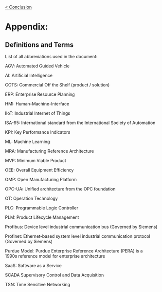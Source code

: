 [< Conclusion](./08_Conclusion.md)

# Appendix:

## Definitions and Terms

List of all abbreviations used in the document:

AGV: Automated Guided Vehicle

AI: Artificial Intelligence

COTS: Commercial Off the Shelf (product / solution)

ERP: Enterprise Resource Planning

HMI: Human-Machine-Interface

IIoT: Industrial Internet of Things

ISA-95: International standard from the International Society of
Automation

KPI: Key Performance Indicators

ML: Machine Learning

MRA: Manufacturing Reference Architecture

MVP: Minimum Viable Product

OEE: Overall Equipment Efficiency

OMP: Open Manufacturing Platform

OPC-UA: Unified architecture from the OPC foundation

OT: Operation Technology

PLC: Programmable Logic Controller

PLM: Product Lifecycle Management

Profibus: Device level industrial communication bus (Governed by
Siemens)

Profinet: Ethernet-based system level industrial communication protocol
(Governed by Siemens)

Purdue Model: Purdue Enterprise Reference Architecture (PERA) is a
1990s reference model for enterprise architecture

SaaS: Software as a Service

SCADA Supervisory Control and Data Acquisition

TSN: Time Sensitive Networking
